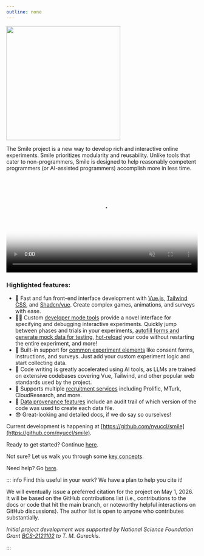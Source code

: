 ```yaml
---
outline: none
---
```


<img src="/images/smile.svg" width="300">

The Smile project is a new way to develop rich and interactive online
experiments. Smile prioritizes modularity and reusability. Unlike tools that
cater to non-programmers, Smile is designed to help reasonably competent
programmers (or AI-assisted programmers) accomplish more in less time.

<video controls autoplay loop muted poster="https://todd.gureckislab.org/images/blog/smile-0.1.0-devmode.png" style="max-width:100%;width:700px;">
  <source src="https://todd.gureckislab.org/videos/blog/smile-0.1.0-devmode.mp4" type="video/mp4">
  Your browser does not support the video tag.
</video>

### Highlighted features:

- 🌈 Fast and fun front-end interface development with
  [Vue.js](https://vuejs.org), [Tailwind CSS](https://tailwindcss.com/), and
  [Shadcn/vue](https://www.shadcn-vue.com/). Create complex games, animations,
  and surveys with ease.
- 👩‍💻 Custom [developer mode tools](/coding/developing) provide a novel interface
  for specifying and debugging interactive experiments. Quickly jump between
  phases and trials in your experiments,
  [autofill forms and generate mock data for testing](/coding/autofill),
  [hot-reload](/coding/developing#hot-module-replacement) your code without
  restarting the entire experiment, and more!
- 🧩 Built-in support for
  [common experiment elements](/coding/views#built-in-views) like consent forms,
  instructions, and surveys. Just add your custom experiment logic and start
  collecting data.
- 🤖 Code writing is greatly accelerated using AI tools, as LLMs are trained on
  extensive codebases covering Vue, Tailwind, and other popular web standards
  used by the project.
- 👫 Supports multiple [recruitment services](/recruit/recruitment) including
  Prolific, MTurk, CloudResearch, and more.
- 📝 [Data provenance features](/analysis#data-provenance) include an audit
  trail of which version of the code was used to create each data file.
- 😎 Great-looking and detailed docs, if we do say so ourselves!

Current development is happening at
[https://github.com/nyuccl/smile](https://github.com/nyuccl/smile).

Ready to get started? Continue [here](/requirements).

Not sure? Let us walk you through some [key concepts](/concepts).

Need help? Go [here](/help).

::: info Find this useful in your work? We have a plan to help you cite it!

We will eventually issue a preferred citation for the project on May 1, 2026. It
will be based on the GitHub contributions list (i.e., contributions to the docs
or code that hit the main branch, or noteworthy helpful interactions on GitHub
discussions). The author list is open to anyone who contributes substantially.

_Initial project development was supported by National Science Foundation Grant
[BCS-2121102](https://www.nsf.gov/awardsearch/showAward?AWD_ID=2121102&HistoricalAwards=false)
to T. M. Gureckis._

:::
